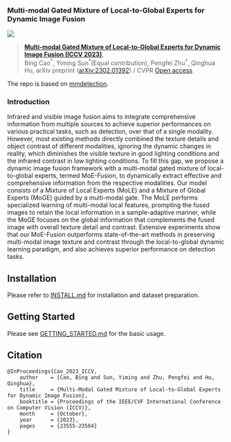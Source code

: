 ### Multi-modal Gated Mixture of Local-to-Global Experts for Dynamic Image Fusion

![](docs/imgs/moefusion.png)

> **[Multi-modal Gated Mixture of Local-to-Global Experts for Dynamic Image Fusion (ICCV 2023)](https://openaccess.thecvf.com/content/ICCV2023/html/Cao_Multi-Modal_Gated_Mixture_of_Local-to-Global_Experts_for_Dynamic_Image_Fusion_ICCV_2023_paper.html)**,  
> Bing Cao<sup>\*</sup>, Yiming Sun<sup>\*</sup>(Equal contribution), Pengfei Zhu<sup>†</sup>, Qinghua Hu,
> arXiv preprint ([arXiv:2302.01392](https://arxiv.org/abs/2302.01392)) / CVPR [Open access](https://openaccess.thecvf.com/content/ICCV2023/papers/Cao_Multi-Modal_Gated_Mixture_of_Local-to-Global_Experts_for_Dynamic_Image_Fusion_ICCV_2023_paper.pdf). 

The repo is based on [mmdetection](https://github.com/open-mmlab/mmdetection).

### Introduction
Infrared and visible image fusion aims to integrate comprehensive information from multiple sources to achieve superior performances on various practical tasks, such as detection, over that of a single modality. However, most existing methods directly combined the texture details and object contrast of different modalities, ignoring the dynamic changes in reality, which diminishes the visible texture in good lighting conditions and the infrared contrast in low lighting conditions. To fill this gap, we propose a dynamic image fusion framework with a multi-modal gated mixture of local-to-global experts, termed MoE-Fusion, to dynamically extract effective and comprehensive information from the respective modalities. Our model consists of a Mixture of Local Experts (MoLE) and a Mixture of Global Experts (MoGE) guided by a multi-modal gate. The MoLE performs specialized learning of multi-modal local features, prompting the fused images to retain the local information in a sample-adaptive manner, while the MoGE focuses on the global information that complements the fused image with overall texture detail and contrast. Extensive experiments show that our MoE-Fusion outperforms state-of-the-art methods in preserving multi-modal image texture and contrast through the local-to-global dynamic learning paradigm, and also achieves superior performance on detection tasks.

## Installation

Please refer to [INSTALL.md](INSTALL.md) for installation and dataset preparation.


## Getting Started

Please see [GETTING_STARTED.md](GETTING_STARTED.md) for the basic usage.


## Citation

```
@InProceedings{Cao_2023_ICCV,
    author    = {Cao, Bing and Sun, Yiming and Zhu, Pengfei and Hu, Qinghua},
    title     = {Multi-Modal Gated Mixture of Local-to-Global Experts for Dynamic Image Fusion},
    booktitle = {Proceedings of the IEEE/CVF International Conference on Computer Vision (ICCV)},
    month     = {October},
    year      = {2023},
    pages     = {23555-23564}
}
```